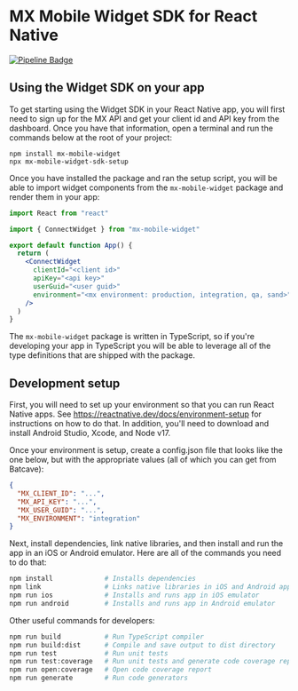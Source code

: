 # MX Mobile Widget SDK for React Native

[![Pipeline Badge](https://gitlab.mx.com/mx/mobile-widget-sdk-react-native/badges/master/pipeline.svg)](https://gitlab.mx.com/mx/mobile-widget-sdk-react-native/-/pipelines)

## Using the Widget SDK on your app

To get starting using the Widget SDK in your React Native app, you will first
need to sign up for the MX API and get your client id and API key from the
dashboard. Once you have that information, open a terminal and run the commands
below at the root of your project:

```
npm install mx-mobile-widget
npx mx-mobile-widget-sdk-setup
```

Once you have installed the package and ran the setup script, you will be able
to import widget components from the `mx-mobile-widget` package and render them
in your app:

```jsx
import React from "react"

import { ConnectWidget } from "mx-mobile-widget"

export default function App() {
  return (
    <ConnectWidget
      clientId="<client id>"
      apiKey="<api key>"
      userGuid="<user guid>"
      environment="<mx environment: production, integration, qa, sand>"
    />
  )
}
```

The `mx-mobile-widget` package is written in TypeScript, so if you're
developing your app in TypeScript you will be able to leverage all of the type
definitions that are shipped with the package.


## Development setup

First, you will need to set up your environment so that you can run React
Native apps. See https://reactnative.dev/docs/environment-setup for
instructions on how to do that. In addition, you'll need to download and
install Android Studio, Xcode, and Node v17.

Once your environment is setup, create a config.json file that looks like the
one below, but with the appropriate values (all of which you can get from
Batcave):

```json
{
  "MX_CLIENT_ID": "...",
  "MX_API_KEY": "...",
  "MX_USER_GUID": "...",
  "MX_ENVIRONMENT": "integration"
}
```

Next, install dependencies, link native libraries, and then install and run the
app in an iOS or Android emulator. Here are all of the commands you need to do
that:

```bash
npm install             # Installs dependencies
npm link                # Links native libraries in iOS and Android apps
npm run ios             # Installs and runs app in iOS emulator
npm run android         # Installs and runs app in Android emulator
```

Other useful commands for developers:

```bash
npm run build           # Run TypeScript compiler
npm run build:dist      # Compile and save output to dist directory
npm run test            # Run unit tests
npm run test:coverage   # Run unit tests and generate code coverage report
npm run open:coverage   # Open code coverage report
npm run generate        # Run code generators
```
